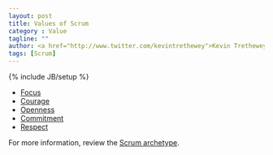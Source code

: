 ```yaml
---
layout: post
title: Values of Scrum
category : Value
tagline: ""
author: <a href="http://www.twitter.com/kevintrethewey">Kevin Trethewey</a>
tags: [Scrum]
---
```

{% include JB/setup %}

* [Focus](/value/Focus)
* [Courage](/value/Courage)
* [Openness](/value/Openness)
* [Commitment](/value/Commitment)
* [Respect](/value/Respect)

For more information, review the [Scrum archetype](/archetype/Scrum).
